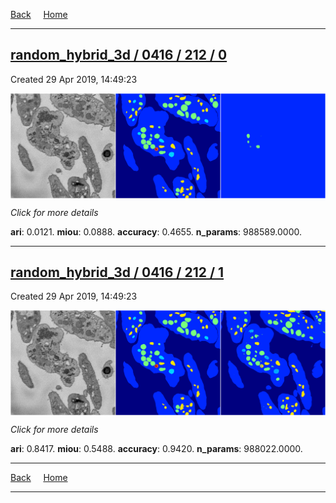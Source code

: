 
[Back](..)&nbsp;&nbsp;&nbsp;&nbsp;&nbsp;[Home](https://leapmanlab.github.io/snapshots)

---

<div class="summary"><a href="0"><h2>random_hybrid_3d / 0416 / 212 / 0</h2></a><p>Created 29 Apr 2019, 14:49:23
</p><a href="0"><img src="0/media/summary.png" align="center"></a><p>
<i>Click for more details</i>
</p></div>

**ari**: 0.0121. **miou**: 0.0888. **accuracy**: 0.4655. **n_params**: 988589.0000. 

---

<div class="summary"><a href="1"><h2>random_hybrid_3d / 0416 / 212 / 1</h2></a><p>Created 29 Apr 2019, 14:49:23
</p><a href="1"><img src="1/media/summary.png" align="center"></a><p>
<i>Click for more details</i>
</p></div>

**ari**: 0.8417. **miou**: 0.5488. **accuracy**: 0.9420. **n_params**: 988022.0000. 

---

[Back](..)&nbsp;&nbsp;&nbsp;&nbsp;&nbsp;[Home](https://leapmanlab.github.io/snapshots)

---